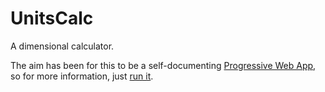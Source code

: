 # UnitsCalc

A dimensional calculator.

The aim has been for this to be a self-documenting
[Progressive Web App](https://developer.mozilla.org/en-US/docs/Web/Progressive_web_apps),
so for more information, just [run it](https://sjswitzer.github.io/UnitsCalc/).
